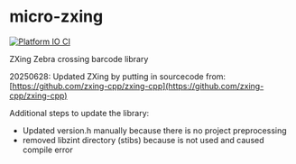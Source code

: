 # micro-zxing

[![Platform IO CI](https://github.com/rzeldent/micro-zxing/actions/workflows/main.yml/badge.svg)](https://github.com/rzeldent/micro-zxing/actions/workflows/main.yml)

ZXing Zebra crossing barcode library

20250628:
Updated ZXing by putting in sourcecode from: [https://github.com/zxing-cpp/zxing-cpp](https://github.com/zxing-cpp/zxing-cpp)

Additional steps to update the library:

- Updated version.h manually because there is no project preprocessing
- removed libzint directory (stibs) because is not used and caused compile error
